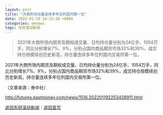 ```yaml
---
layout: post
title: "大商所持仓量连续多年位列国内第一位"
date: 2022-01-19 14:15:28 +0800
categories: emnews
tags: 东财滚动新闻
---
```

> 2021年大商所场内期货及期权成交量、日均持仓量分别为24亿手、1054万手，同比分别增长7%、9%，分别占国内商品期货市场32%和39%，成交持仓规模续创历史新高，持仓量连续多年位列国内交易所第一位。

<p>2021年大商所场内期货及期权成交量、日均持仓量分别为24亿手、1054万手，同比分别增长7%、9%，分别占国内商品期货市场32%和39%，成交持仓规模续创历史新高，持仓量连续多年位列国内交易所第一位。</p><p class="em_media">（文章来源：券中社）</p>

<http://futures.eastmoney.com/news/1516,202201192253428911.html>

[返回东财滚动新闻](//finews.withounder.com/emnews/)｜[返回首页](//finews.withounder.com/)